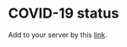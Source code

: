 # COVID-19 status

Add to your server by this [link](https://discordapp.com/oauth2/authorize?client_id=691048830950572133&scope=bot&permissions=67584).
